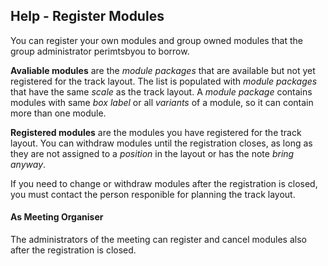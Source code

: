 ﻿## Help - Register Modules

You can register your own modules and group owned modules that the group administrator perimtsbyou to borrow.

**Avaliable modules** are the *module packages* that are available but not yet registered for the track layout.
The list is populated with *module packages* that have the same *scale* as the track layout.
A *module package* contains modules with same *box label* or all *variants* of a module, 
so it can contain more than one module.

**Registered modules** are the modules you have registered for the track layout.
You can withdraw modules until the registration closes, 
as long as they are not assigned to a *position* in the layout or has the note *bring anyway*.

If you need to change or withdraw modules after the registration is closed,
you must contact the person responible for planning the track layout.

#### As Meeting Organiser
The administrators of the meeting can register and cancel modules also after the registration is closed.


